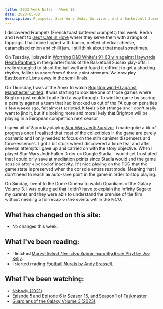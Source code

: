 ```yaml
---
title: 2023 Week Notes - Week 18
date: 2023-05-08
description: Frumpets, Star Wars Jedi: Survivor, and a Basketball Sussex play-off game.
---
```


I discovered Frumpets (French toast battered crumpets) this week. Becka and I went to [Oeuf Café in Hove](https://oeuf.cafe/) where they serve them with a range of toppings. I had mine topped with bacon, melted cheddar cheese, caramelised onion and chilli jam. I still think about that meal sometimes.

On Tuesday, I played in [Worthing D&D White's 91-63 win against Haywards Heath Panthers](https://www.basketballsussex.co.uk/match/34612866.html) in the quarter finals of the Basketball Sussex play-offs. I really struggled to shoot the ball well and found it difficult to get a shooting rhythm, failing to score from 6 three-point attempts. We now play [Eastbourne Lions away in the semi-finals](https://www.basketballsussex.co.uk/match/34632939.html).

On Thursday, I was at the Amex to watch [Brighton win 1-0 against Manchester United](https://www.brightonandhovealbion.com/news/3300383/mac-allister-is-spot-on-as-albion-climb-to-sixth). It was starting to look like one of those games where Brighton just couldn't quite find a way through. To win the game by scoring a penalty against a team that had knocked us out of the FA cup on penalties a few weeks ago, felt almost scripted. It feels a bit strange and I don't really want to jinx it, but it's looking more and more likely that Brighton will be playing in a European competition next season.

I spent all of Saturday playing [Star Wars Jedi: Survivor](https://www.playstation.com/en-gb/games/star-wars-jedi-survivor/). I made quite a bit of progress once I realised that most of the collectibles in the game are purely cosmetic and I only needed to focus on the stim canister dispensers and force essences. I got a bit stuck when I discovered a force tear and after several attempts I gave up and carried on with the story objective. When I played Star Wars Jedi: Fallen Order on Google Stadia, I would get frustrated that I could only save at meditation points since Stadia would end the game session after a period of inactivity. It's nice playing on the PS5, that the game state is preserved when the console enters rest mode. Meaning that I don't need to reach an auto-save point in the game in order to stop playing.

On Sunday, I went to the Dome Cinema to watch Guardians of the Galaxy Volume 3. I was quite glad that I didn't have to explain the Infinity Saga to my parents and they were able to understand the premise of the film without needing a full recap on the events within the MCU.

## What has changed on this site:

- No changes this week.

## What I've been reading:

- I finished [Marvel Select Non-stop Spider-man: Big Brain Play! by Joe Kelly](/reading/9781804911150/).
- I started reading [Football Murals by Andy Brassell](/reading/#currentlyReading).

## What I've been watching:

- [Nobody (2021)](https://www.themoviedb.org/movie/615457-nobody).
- [Episode 5](https://www.themoviedb.org/tv/63404-taskmaster/season/15/episode/5) and [Episode 6](https://www.themoviedb.org/tv/63404-taskmaster/season/15/episode/6) in Season 15, and [Season 1](https://www.themoviedb.org/tv/63404-taskmaster/season/1/) of [Taskmaster](https://www.themoviedb.org/tv/63404-taskmaster).
- [Guardians of the Galaxy Volume 3 (2023)](https://www.themoviedb.org/movie/447365-guardians-of-the-galaxy-volume-3).
